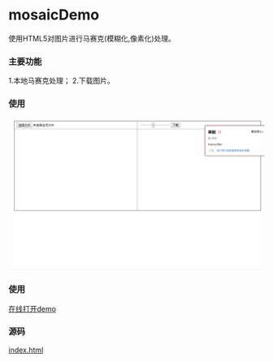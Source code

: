 # mosaicDemo
使用HTML5对图片进行马赛克(模糊化,像素化)处理。

### 主要功能

1.本地马赛克处理；
2.下载图片。

### 使用

![如何使用](./use.gif)

### 使用

[在线打开demo](https://kaiorange.github.io/mosaicDemo/)

### 源码

[index.html](./index.html)